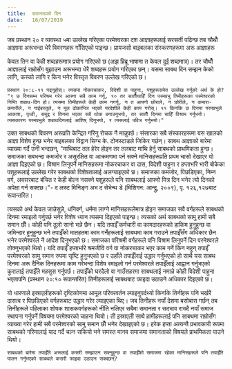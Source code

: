 ```yaml
---
title:  समानताको दिन
date:   16/07/2019
---
```


जब प्रस्थान २० र व्यवस्था ५मा उल्लेख गरिएका परमेश्वरका दश आज्ञाहरूलाई सरसर्ती पढिन्छ तब चौथौँ आज्ञामा अरूभन्दा धेरै विवरणहरू गाँसिएको पाइन्छ। प्रायजसो बाइबलका संस्करणहरूमा अरू आज्ञाहरू

केवल तिन वा केही शब्दहरूमात्र प्रयोग गरिएको छ (अझ हिब्रू भाषामा त केवल दुई शब्दमात्र)। तर चौथौँ आज्ञालाई राम्रोसँग बुझाउन अरूभन्दा धेरै शब्दहरू प्रयोग गरिएका छन्। यसमा साबथ दिन सम्झन केको लागि, कस्को लागि र किन भनेर विस्तृत विवरण उल्लेख गरिएको छ।

`प्रस्थान २०:८-११ पढ्नुहोस्। त्यसमा नोकरचाकर, विदेशी वा पाहुना, पशुहरूसमेत उल्लेख गर्नुको अर्थ के हो? "९ छ दिनसम्म परिश्रम गरेर आफ्ना सबै काम गर्नू, १० तर सातौँचाहिँ दिन परमप्रभु तिमीहरूका परमेश्वरको निम्ति शबाथ-दिन हो। त्यसमा तिमीहरूले केही काम नगर्नू, न त आफ्नो छोराले, न छोरीले, न कमारा-कमारीले, न गाईबस्तुले, न मूल ढोकाभित्र भएको परदेशीले केही काम गरोस्। ११ किनकि छ दिनमा परमप्रभुले आकाश, पृथ्वी, समुद्र र तिनमा भएका सबै थोक बनाउनुभयो, तर सातौँ दिनमा चाहिँ विश्राम गर्नुभयो। त्यसकारण परमप्रभुले शबाथदिनलाई आशिष् दिनुभयो, र त्यसलाई पवित्र गर्नुभयो।"` 

उक्त साबथको विवरण अरूप्रति केन्द्रित गरिनु रोचक नै मान्नुपर्छ। संसारका सबै संस्कारहरूमा यस खालको आज्ञा विशेष हुन्छ भनेर बाइबलका विद्वान सिग्भ के. टोनस्टाडले जिकिर गर्छन्। साबथ आज्ञाको बारेमा व्याख्या गर्दै उनी भन्दछन्, "माथिबाट तल हेरेर होइन तर तलबाट माथि हेर्नु साबथको प्राथमिकता हुन्छ। समाजका सबभन्दा कमजोर र असुरक्षित वा आक्रमणमा पर्न सक्ने मानिसहरूप्रति प्रथम चासो देखाएर यो आज्ञा दिइएको छ। विश्राम लिनुपर्ने मानिसहरूमा नोकरचाकर वा दास, विदेशी पाहुना र हप्ताभरि भारी बोकेका पशुहरूलाई उल्लेख गरेर साबथको विशेषतालाई अलग्याइएको छ। समाजका कमजोर, पिछडिएका, निम्न वर्ग, अवसरबाट बंचित र केही बोल्न नसक्ने पशुहरूले पनि साबथलाई आफ्नो मित्र दिन भनेर त्यो दिनको अपेक्षा गर्न सक्दछ।"- द लस्ट मिनिङ्ग अभ द सेभेन्थ डे (मिशिगन: आन्द्रु, २००९), पृ. १२६,१२७बाट रूपान्तरित।

त्यसको अर्थ केवल जान्नेसुन्ने, धनिवर्ग, धर्ममा लाग्ने मानिसहरूलेमात्र होइन समाजका सवै वर्गहरूले साबथको दिनमा रमाइलो गर्नुपर्छ भनेर विशेष ध्यान त्यसमा दिइएको पाइन्छ। त्यसको अर्थ साबथको सामु हामी सबै समान छौँ। कोही पनि ठूलो सानो भन्ने छैन। यदि तपाईँ कर्मचारी वा कामदारहरूको हाकिम हुनुहुन्छ वा जमिन्दार हुनुहुन्छ भने तपाईँको मातहतमा काम गर्नेहरूलाई साबथमा काम गराउने तपाईँसँग अधिकार छैन भनेर परमेश्वरले नै आदेश दिनुभएको छ। समाजका परिश्रमी वर्गहरूले पनि विश्राम लिनुपर्ने दिन परमेश्वरले तोक्नुभएको थियो। यदि तपाईँ हप्ताभरि श्रमजीवि वर्ग वा नोकरचाकर भएर काम गर्ने किन नहुन् तपाईँ परमेश्वरको सामु समान रुपमा सृष्टि हुनुभएको छ र उहाँले तपाईँलाई उद्धार गर्नुभएको हो साथै यस साबथ दिनमा अरू दैनिक दिनहरूमा काम गरेभन्दा विशेष रमाइलो गर्न परमेश्वरले तपाईँलाई आह्वान गर्नुभएको कुरालाई तपाईँले महसुस गर्नुपर्छ। तपाईँको घरदैलो वा गाउँसहरमा साबथलाई नमान्ने कोही विदेशी पाहुना भएतापनि (प्रस्थान २०:१० रूपान्तरित) तिनीहरूलाई साबथबाट फाइदा उठाउने अधिकार दिइएको छ।

यो धारणाले इस्राएलीहरूको दृष्टिकोणमा आमूल परिवरवर्तन ल्याइनुपर्दथ्यो किनकि तिनीहरू पनि भर्खरै दासत्व र पिछडिएको वर्गहरूबाट उद्धार गरेर ल्याइएका थिए। जब तिनीहरू नयाँ देशमा बसोबास गर्छन् तब तिनीहरूले पहिलाका शोषक शासकवर्गहरूको नीति नलिएर सबैमा समानता र सदभाव राख्दै नयाँ समाज स्थापना गर्नुपर्ने विषयमा परमेश्वरको चाहना थियो। ती इस्राएली साथै हामीहरूलाई पनि साबथमा राम्रोसँग व्याख्या गरेर हामी सबै परमेश्वरको सामु समान छौँ भनेर देखाइएको छ। हरेक हप्ता अत्यन्तै प्रभावकारी रूपमा साबथको गरिमालाई याद गर्दै चल्न सकियो भने समस्त मानव समाजमा समानताको विषयले प्राथमिकता पाउने थियो।

`साबथको बारेमा तपाईँले अरूलाई कसरी सम्झाउन सक्नुहुन्छ वा तपाईँको समाजमा रहेका मानिसहरूले पनि तपाईँले पालन गर्नुभएको साबथले कसरी फाइदा उठाउन सक्दछन्?`